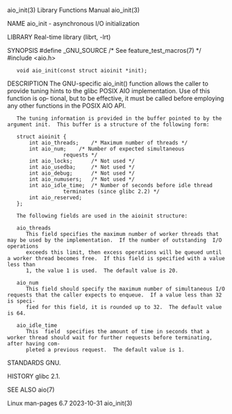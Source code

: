 aio_init(3)							   Library Functions Manual							   aio_init(3)

NAME
       aio_init - asynchronous I/O initialization

LIBRARY
       Real-time library (librt, -lrt)

SYNOPSIS
       #define _GNU_SOURCE	   /* See feature_test_macros(7) */
       #include <aio.h>

       void aio_init(const struct aioinit *init);

DESCRIPTION
       The  GNU-specific  aio_init()  function	allows	the caller to provide tuning hints to the glibc POSIX AIO implementation.  Use of this function is op‐
       tional, but to be effective, it must be called before employing any other functions in the POSIX AIO API.

       The tuning information is provided in the buffer pointed to by the argument init.  This buffer is a structure of the following form:

	   struct aioinit {
	       int aio_threads;	   /* Maximum number of threads */
	       int aio_num;	   /* Number of expected simultaneous
				      requests */
	       int aio_locks;	   /* Not used */
	       int aio_usedba;	   /* Not used */
	       int aio_debug;	   /* Not used */
	       int aio_numusers;   /* Not used */
	       int aio_idle_time;  /* Number of seconds before idle thread
				      terminates (since glibc 2.2) */
	       int aio_reserved;
	   };

       The following fields are used in the aioinit structure:

       aio_threads
	      This field specifies the maximum number of worker threads that may be used by the implementation.	 If the number of outstanding  I/O  operations
	      exceeds this limit, then excess operations will be queued until a worker thread becomes free.  If this field is specified with a value less than
	      1, the value 1 is used.  The default value is 20.

       aio_num
	      This field should specify the maximum number of simultaneous I/O requests that the caller expects to enqueue.  If a value less than 32 is speci‐
	      fied for this field, it is rounded up to 32.  The default value is 64.

       aio_idle_time
	      This  field  specifies the amount of time in seconds that a worker thread should wait for further requests before terminating, after having com‐
	      pleted a previous request.  The default value is 1.

STANDARDS
       GNU.

HISTORY
       glibc 2.1.

SEE ALSO
       aio(7)

Linux man-pages 6.7							  2023-10-31								   aio_init(3)
